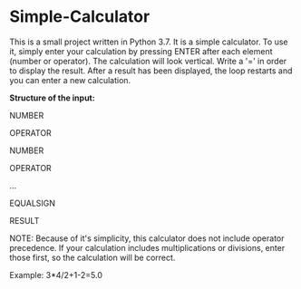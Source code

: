 # Simple-Calculator

This is a small project written in Python 3.7.
It is a simple calculator. To use it, simply enter 
your calculation by pressing ENTER after each element (number or operator).
The calculation will look vertical.
Write a '=' in order to display the result. After a result has been displayed,
the loop restarts and you can enter a new calculation.

<b>Structure of the input:</b>

NUMBER

OPERATOR

NUMBER

OPERATOR

...

EQUALSIGN

RESULT

NOTE: Because of it's simplicity, this calculator does not include operator precedence.
If your calculation includes multiplications or divisions, enter those first, so the calculation
will be correct.

Example:
3*4/2+1-2=5.0
